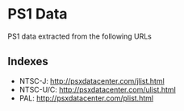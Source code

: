 # PS1 Data

PS1 data extracted from the following URLs

## Indexes

* NTSC-J: <http://psxdatacenter.com/jlist.html>
* NTSC-U/C: <http://psxdatacenter.com/ulist.html>
* PAL: <http://psxdatacenter.com/plist.html>
